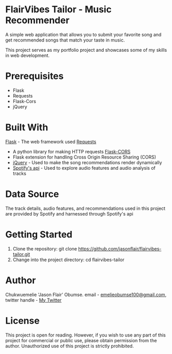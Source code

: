 # FlairVibes Tailor - Music Recommender
A simple web application that allows you to submit your favorite song and get recommended songs that match your taste in music.

This project serves as my portfolio project and showcases some of my skills in web development.

# Prerequisites
- Flask
- Requests
- Flask-Cors
- jQuery

# Built With
<a href="https://flask.palletsprojects.com/en/2.2.x/" target="_blank">Flask</a> - The web framework used
<a href="https://docs.python-requests.org/en/latest/" target="_blank">Requests</a>
 - A python library for making HTTP requests
<a href="https://flask-cors.readthedocs.io/en/latest/" target="_blank">Flask-CORS</a>
 - Flask extension for handling Cross Origin Resource Sharing (CORS)
 - <a href="https://api.jquery.com/" target="_blank">jQuery</a> - Used to make the song recommendations render dynamically
 - <a href="https://developer.spotify.com/" target="_blank">Spotify's api</a> - Used to explore audio features and audio analysis of tracks

# Data Source
The track details, audio features, and recommendations used in this project are provided by Spotify and harnessed through Spotify's api

# Getting Started
1. Clone the repository:
   git clone https://github.com/jasonflair/flairvibes-tailor.git
2. Change into the project directory:
   cd flairvibes-tailor

# Author
Chukwuemelie 'Jason Flair' Obumse. email - emelieobumse100@gmail.com, twitter handle - <a href="https://twitter.com/jasonffs_" target="_blank"> My Twitter</a>

# License
This project is open for reading. However, if you wish to use any part of this project for commercial or public use, please obtain permission from the author. Unauthorized use of this project is strictly prohibited.
